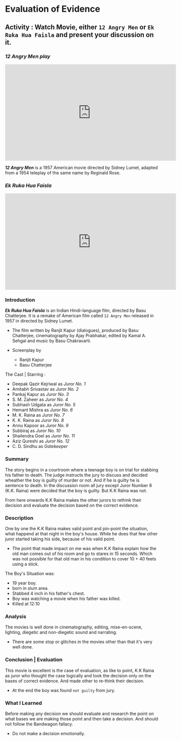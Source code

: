 # Evaluation of Evidence

## Activity : Watch Movie, either `12 Angry Men` or `Ek Ruka Hua Faisla` and present your discussion on it.

### _**12 Angry Men play**_

<iframe width="560" height="315" src="https://www.youtube.com/embed/ngbEpZ0tTjI" title="YouTube video player" frameborder="0" allow="accelerometer; autoplay; clipboard-write; encrypted-media; gyroscope; picture-in-picture" allowfullscreen></iframe>

_**12 Angry Men**_ is a 1957 American movie directed by Sidney Lumet, adapted from a 1954 teleplay of the same name by Reginald Rose.


### _**Ek Ruka Hua Faisla**_

<iframe width="560" height="315" src="https://www.youtube.com/embed/X18YI592T_o" title="YouTube video player" frameborder="0" allow="accelerometer; autoplay; clipboard-write; encrypted-media; gyroscope; picture-in-picture" allowfullscreen></iframe>


### Introduction
_**Ek Ruka Hua Faisla**_  is an Indian Hindi-language film, directed by Basu Chatterjee. It is a remake of  American film called  `12 Angry Men`  released in 1957 in directed by Sidney Lumet.

- The film written by Ranjit Kapur (dialogues), produced by Basu Chatterjee, cinematography by Ajay Prabhakar, edited by Kamal A. Sehgal and music by Basu Chakravarti.

- Screenplay by
	- Ranjit Kapur
	- Basu Chatterjee

The Cast | Starring : 

-   Deepak Qazir Kejriwal as _Juror No. 1_
-   Amitabh Srivastav as _Juror No. 2_
-   Pankaj Kapur as _Juror No. 3_
-   S. M. Zaheer as _Juror No. 4_
-   Subhash Udgata as _Juror No. 5_
-   Hemant Mishra as _Juror No. 6_
-   M. K. Raina as _Juror No. 7_
-   K. K. Raina as _Juror No. 8_
-   Annu Kapoor as _Juror No. 9_
-   Subbiraj as _Juror No. 10_
-   Shailendra Goel as _Juror No. 11_
-   Aziz Qureshi as _Juror No. 12_
-   C. D. Sindhu as _Gatekeeper_

### Summary

The story begins in a courtroom where a teenage boy is on trial for stabbing his father to death. The judge instructs the jury to discuss and decided wheather the boy is guilty of murder or not. And if he is guilty he is sentence to death.
In the discussion room all jury except Juror Number 8 (K.K. Raina) were decided that the boy is guilty. But K.K Raina was not.

From here onwards K.K Raina makes the other jurors to rethink their decision and evaluate the decision based on the correct evidence.


### Description

One by one the K.K Raina makes valid point and pin-point the situation, what happend at that night in the boy's house. While he does that few other juror started taking his side, because of his valid point.

- The point that made impact on me was when K.K Raina explain how the old man comes out of his room and go to stares in 15 seconds. Which was not possible for that old man in his condition to cover 10 + 40 feets using a stick.

The Boy's Situation was:

- 19 year boy.
- born in slum area.
- Stabbed 4 inch in his father's chest.
- Boy was watching a movie when his father was killed.
- Killed at 12:10


### Analysis

The movies is well done in cinematography, editing, mise-en-scene, lighting, diegetic and non-diegetic sound and narrating.
- There are some stop or glitches in the movies other than that it's very well done.


### Conclusion | Evaluation

This movie is excellent is the case of evaluation, as like to point, K.K Raina as juror who thought the case logically and took the decision only on the bases of correct evidence. And made other to re-think their decision.
- At the end the boy was found `not guilty` from jury.


### What I Learned 
Before making any decision we should evaluate and research the point on what bases we are making those point and then take a decision. And should not follow the Bandwagon fallacy.
- Do not make a decision emotionally.

